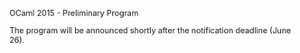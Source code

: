<!-- ((! set title Program !)) -->

OCaml 2015 - Preliminary Program

The program will be announced shortly after the notification
deadline (June 26).
